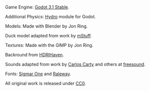 Game Engine: [Godot 3.1 Stable](https://godotengine.org/license).

Additional Physics: [Hydro](https://gitlab.com/ringtechsolutions/godot-tools/hydro/hydro/) module for Godot.

Models: Made with Blender by Jon Ring.

Duck model adapted from work by [mStuff](https://www.blendswap.com/blends/view/69071).

Textures: Made with the GIMP by Jon Ring.

Backround from [HDRIHaven](https://hdrihaven.com/hdri/?c=indoor&h=en_suite).

Sounds adapted from work by [Carlos Carty](https://freesound.org/people/CarlosCarty/sounds/440784/) and others at [freesound](https://freesound.org/).

Fonts: [Sigmar One](https://fonts.google.com/specimen/Sigmar+One) and [Raleway](https://fonts.google.com/specimen/Raleway).

All original work is released under [CC0](http://creativecommons.org/publicdomain/zero/1.0/).
